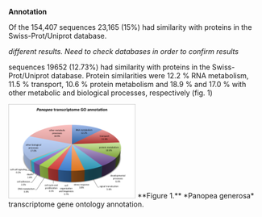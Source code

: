 **Annotation**

Of the 154,407 sequences 23,165 (15%) had similarity with proteins in the Swiss-Prot/Uniprot database.

*different results. Need to check databases in order to confirm results*

sequences 19652 (12.73%) had similarity with proteins in the Swiss-Prot/Uniprot database. Protein similarities were 12.2 % RNA metabolism, 11.5 % transport, 10.6 % protein metabolism and 18.9 % and 17.0 %  with other metabolic and biological processes, respectively (fig. 1)

<img src=https://github.com/mdelrio1/mdelrio-panopea1/blob/master/img/Panopea_annotationNoduplicatesfinal.png/ width = 50%>
**Figure 1.** *Panopea generosa* transcriptome gene ontology annotation. 
